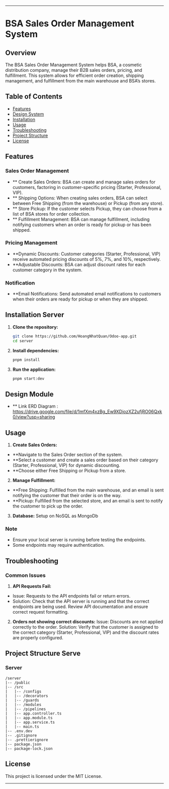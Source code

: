 
---

# BSA Sales Order Management System

## Overview

The BSA Sales Order Management System helps BSA, a cosmetic distribution company, manage their B2B sales orders, pricing, and fulfillment. This system allows for efficient order creation, shipping management, and fulfillment from the main warehouse and BSA’s stores.

## Table of Contents

- [Features](#features)
- [Design System](#Design)
- [Installation](#installation)
- [Usage](#usage)
- [Troubleshooting](#troubleshooting)
- [Project Structure](#project-structure)
- [License](#license)

## Features
### Sales Order Management
- ** Create Sales Orders: BSA can create and manage sales orders for customers, factoring in customer-specific pricing (Starter, Professional, VIP).
- ** Shipping Options: When creating sales orders, BSA can select between Free Shipping (from the warehouse) or Pickup (from any store).
- ** Store Pickup: If the customer selects Pickup, they can choose from a list of BSA stores for order collection.
- ** Fulfillment Management: BSA can manage fulfillment, including notifying customers when an order is ready for pickup or has been shipped.

### Pricing Management
- **Dynamic Discounts: Customer categories (Starter, Professional, VIP) receive automated pricing discounts of 5%, 7%, and 10%, respectively.
- **Adjustable Discounts: BSA can adjust discount rates for each customer category in the system.

### Notification
- **Email Notifications: Send automated email notifications to customers when their orders are ready for pickup or when they are shipped.

## Installation Server

1. **Clone the repository:**
   ```bash
   git clone https://github.com/HoangNhatQuan/Odoo-app.git
   cd server
   ```

1. **Install dependencies:**
   ```bash
   pnpm install
   ```

2. **Run the application:**
   ```bash
   pnpm start:dev
   ```
## Design Module
- ** Link ERD Diagram : https://drive.google.com/file/d/1mfXm4xzBg_Ew9XDiozXZ2ufjRO06Qxk0/view?usp=sharing
## Usage

1. **Create Sales Orders:**
  - **Navigate to the Sales Order section of the system.
  - **Select a customer and create a sales order based on their category (Starter, Professional, VIP) for dynamic discounting.
  - **Choose either Free Shipping or Pickup from a store.
  
2. **Manage Fulfillment:**
  - **Free Shipping: Fulfilled from the main warehouse, and an email is sent notifying the customer that their order is on the way.
  - **Pickup: Fulfilled from the selected store, and an email is sent to notify the customer to pick up the order.
3. **Database:** Setup on NoSQL as MongoDb

### Note

- Ensure your local server is running before testing the endpoints.
- Some endpoints may require authentication.

## Troubleshooting
### Common Issues

1. **API Requests Fail:**
- Issue: Requests to the API endpoints fail or return errors.
- Solution: Check that the API server is running and that the correct endpoints are being used. Review API documentation and ensure correct request formatting.

2. **Orders not showing correct discounts:**
Issue: Discounts are not applied correctly to the order.
Solution: Verify that the customer is assigned to the correct category (Starter, Professional, VIP) and the discount rates are properly configured.
## Project Structure Serve

### Server
```plaintext
/server
|-- /public
|-- /src
|   |-- /configs
|   |-- /decorators
|   |-- /guards
|   |-- /modules
|   |-- /pipelines       
|   |-- app.controller.ts    
|   |-- app.module.ts  
|   |-- app.service.ts
|   |-- main.ts
|-- .env.dev
|-- .gitignore
|-- .prettierignore
|-- package.json
|-- package-lock.json
```

## License

This project is licensed under the MIT License.

---

